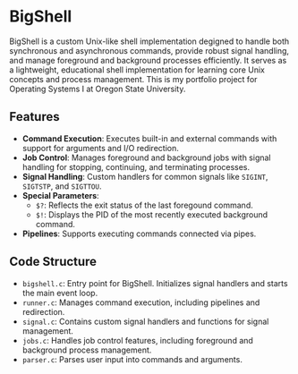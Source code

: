 # BigShell

BigShell is a custom Unix-like shell implementation degigned to handle both synchronous and asynchronous commands, provide robust signal handling, and manage foreground and background processes efficiently. It serves as a lightweight, educational shell implementation for learning core Unix concepts and process management. This is my portfolio project for Operating Systems I at Oregon State University.

## Features
- **Command Execution**: Executes built-in and external commands with support for arguments and I/O redirection.
- **Job Control**: Manages foreground and background jobs with signal handling for stopping, continuing, and terminating processes.
- **Signal Handling**: Custom handlers for common signals like ```SIGINT```, ```SIGTSTP```, and ```SIGTTOU```.
- **Special Parameters**:
   - ```$?```: Reflects the exit status of the last foregound command.
   - ```$!```: Displays the PID of the most recently executed background command.
- **Pipelines**: Supports executing commands connected via pipes.

## Code Structure
- ```bigshell.c```: Entry point for BigShell. Initializes signal handlers and starts the main event loop.
- ```runner.c```: Manages command execution, including pipelines and redirection.
- ```signal.c```: Contains custom signal handlers and functions for signal management.
- ```jobs.c```: Handles job control features, including foreground and background process management.
- ```parser.c```: Parses user input into commands and arguments.